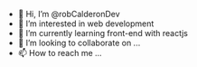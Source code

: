 - 👋 Hi, I’m @robCalderonDev
- 👀 I’m interested in web development 
- 🌱 I’m currently learning  front-end with reactjs 
- 💞️ I’m looking to collaborate on ...
- 📫 How to reach me ...

<!---
robCalderonDev/robCalderonDev is a ✨ special ✨ repository because its `README.md` (this file) appears on your GitHub profile.
You can click the Preview link to take a look at your changes.
--->
